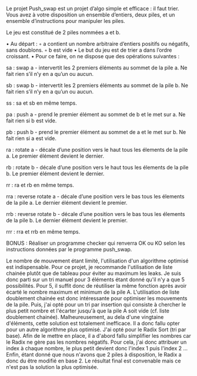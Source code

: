 Le projet Push_swap est un projet d’algo simple et efficace : il faut trier. Vous avez à votre disposition un ensemble d’entiers, deux piles, et un ensemble d’instructions pour
manipuler les piles.

 Le jeu est constitué de 2 piles nommées a et b.
 
• Au départ :
◦ a contient un nombre arbitraire d’entiers positifs ou négatifs, sans doublons.
◦ b est vide
• Le but du jeu est de trier a dans l’ordre croissant.
• Pour ce faire, on ne dispose que des opérations suivantes :

sa : swap a - intervertit les 2 premiers éléments au sommet de la pile a. Ne fait
rien s’il n’y en a qu’un ou aucun.

sb : swap b - intervertit les 2 premiers éléments au sommet de la pile b. Ne fait
rien s’il n’y en a qu’un ou aucun.

ss : sa et sb en même temps.

pa : push a - prend le premier élément au sommet de b et le met sur a. Ne fait
rien si b est vide.

pb : push b - prend le premier élément au sommet de a et le met sur b. Ne fait
rien si a est vide.

ra : rotate a - décale d’une position vers le haut tous les élements de la pile a.
Le premier élément devient le dernier.

rb : rotate b - décale d’une position vers le haut tous les élements de la pile b.
Le premier élément devient le dernier.

rr : ra et rb en même temps.

rra : reverse rotate a - décale d’une position vers le bas tous les élements de
la pile a. Le dernier élément devient le premier.

rrb : reverse rotate b - décale d’une position vers le bas tous les élements de
la pile b. Le dernier élément devient le premier.

rrr : rra et rrb en même temps.

BONUS : Réaliser un programme checker qui renverra OK ou KO selon les instructions données par le programme push_swap.

Le nombre de mouvement étant limité, l'utilisation d'un algorithme optimisé est indispensable.
Pour ce projet, je recommande l'utilisation de liste chainée plutôt que de tableau pour éviter au maximum les leaks. 
Je suis donc parti sur un tri manuel pour 3 éléments étant donné qu'il n'y a que 5 possibilités. 
Pour 5, il suffit donc de réutiliser la même fonction après avoir écarté le nombre maximum et minimum de la pile A. L'utilisation de liste doublement chainée est donc intéressante pour optimiser les mouvements de la pile.
Puis, j'ai opté pour un tri par insertion qui consiste à chercher le plus petit nombre et l'écarter jusqu'à que la pile A soit vide (cf. liste doublement chainée). Malheureusement, au dela d'une vingtaine d'éléments, cette solution est totalement inefficace.
Il a donc fallu opter pour un autre algorithme plus optimisé. J'ai opté pour le Radix Sort (tri par base). Afin de le mettre en place, il a d'abord fallu simplifier les nombres car le Radix ne gère pas les nombres négatifs. Pour cela, j'ai donc attribuer un index à chaque nombre, le plus petit devient donc l'index 1 puis l'index 2 ... Enfin, étant donné que nous n'avons que 2 piles à disposition, le Radix a donc du être modifié en base 2. 
Le résultat final est convenable mais ce n'est pas la solution la plus optimisée.

